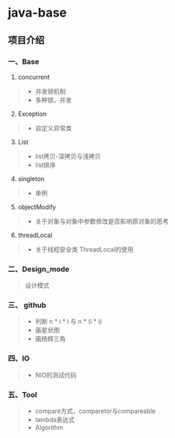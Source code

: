 # java-base

## 项目介绍

### 一、Base

1. concurrent

> - 并发锁机制
>- 多种锁，并发

2. Exception

> - 自定义异常类

3. List

> - list拷贝-深拷贝与浅拷贝
>- list排序

4. singleton

> - 单例

5. objectModify

> - 关于对象与对象中参数修改是否影响原对象的思考

6. threadLocal
> - 关于线程安全类 ThreadLocal的使用

### 二、Design_mode

> 设计模式

### 三、 github

> - 判断 n * i * i 与 n * (i * i)
>- 画星状图
>- 画杨辉三角

### 四、IO

> - NIO的测试代码

### 五、Tool

> - compare方式，comparetor与compareable
>- lambda表达式
>- Algorithm
